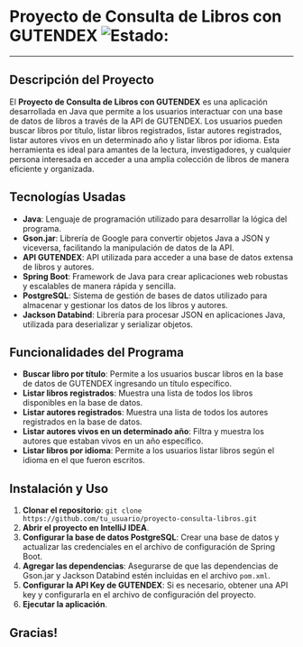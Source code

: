 # Proyecto de Consulta de Libros con GUTENDEX ![Estado: ](https://img.shields.io/badge/estado-finalizado-brightgreen)

---

## Descripción del Proyecto

El **Proyecto de Consulta de Libros con GUTENDEX** es una aplicación desarrollada en Java que permite a los usuarios interactuar con una base de datos de libros a través de la API de GUTENDEX. Los usuarios pueden buscar libros por título, listar libros registrados, listar autores registrados, listar autores vivos en un determinado año y listar libros por idioma. Esta herramienta es ideal para amantes de la lectura, investigadores, y cualquier persona interesada en acceder a una amplia colección de libros de manera eficiente y organizada.

## Tecnologías Usadas

- **Java**: Lenguaje de programación utilizado para desarrollar la lógica del programa.
- **Gson.jar**: Librería de Google para convertir objetos Java a JSON y viceversa, facilitando la manipulación de datos de la API.
- **API GUTENDEX**: API utilizada para acceder a una base de datos extensa de libros y autores.
- **Spring Boot**: Framework de Java para crear aplicaciones web robustas y escalables de manera rápida y sencilla.
- **PostgreSQL**: Sistema de gestión de bases de datos utilizado para almacenar y gestionar los datos de los libros y autores.
- **Jackson Databind**: Librería para procesar JSON en aplicaciones Java, utilizada para deserializar y serializar objetos.

## Funcionalidades del Programa

- **Buscar libro por título**: Permite a los usuarios buscar libros en la base de datos de GUTENDEX ingresando un título específico.
- **Listar libros registrados**: Muestra una lista de todos los libros disponibles en la base de datos.
- **Listar autores registrados**: Muestra una lista de todos los autores registrados en la base de datos.
- **Listar autores vivos en un determinado año**: Filtra y muestra los autores que estaban vivos en un año específico.
- **Listar libros por idioma**: Permite a los usuarios listar libros según el idioma en el que fueron escritos.

## Instalación y Uso

1. **Clonar el repositorio**: `git clone https://github.com/tu_usuario/proyecto-consulta-libros.git`
2. **Abrir el proyecto en IntelliJ IDEA**.
3. **Configurar la base de datos PostgreSQL**: Crear una base de datos y actualizar las credenciales en el archivo de configuración de Spring Boot.
4. **Agregar las dependencias**: Asegurarse de que las dependencias de Gson.jar y Jackson Databind estén incluidas en el archivo `pom.xml`.
5. **Configurar la API Key de GUTENDEX**: Si es necesario, obtener una API key y configurarla en el archivo de configuración del proyecto.
6. **Ejecutar la aplicación**.

## Gracias!
